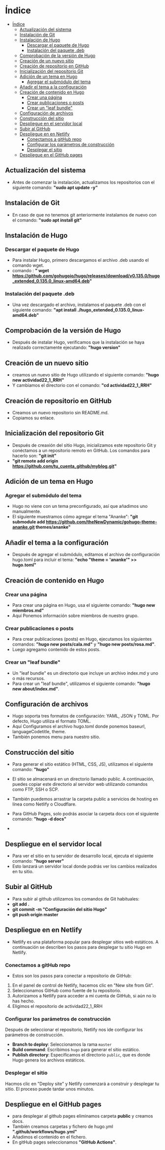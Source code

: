 # Índice

- [Índice](#índice)
  - [Actualización del sistema](#actualización-del-sistema)
  - [Instalación de Git](#instalación-de-git)
  - [Instalación de Hugo](#instalación-de-hugo)
    - [Descargar el paquete de Hugo](#descargar-el-paquete-de-hugo)
    - [Instalación del paquete .deb](#instalación-del-paquete-deb)
  - [Comprobación de la versión de Hugo](#comprobación-de-la-versión-de-hugo)
  - [Creación de un nuevo sitio](#creación-de-un-nuevo-sitio)
  - [Creación de repositorio en GitHub](#creación-de-repositorio-en-github)
  - [Inicialización del repositorio Git](#inicialización-del-repositorio-git)
  - [Adición de un tema en Hugo](#adición-de-un-tema-en-hugo)
    - [Agregar el submódulo del tema](#agregar-el-submódulo-del-tema)
  - [Añadir el tema a la configuración](#añadir-el-tema-a-la-configuración)
  - [Creación de contenido en Hugo](#creación-de-contenido-en-hugo)
    - [Crear una página](#crear-una-página)
    - [Crear publicaciones o posts](#crear-publicaciones-o-posts)
    - [Crear un "leaf bundle"](#crear-un-leaf-bundle)
  - [Configuración de archivos](#configuración-de-archivos)
  - [Construcción del sitio](#construcción-del-sitio)
  - [Despliegue en el servidor local](#despliegue-en-el-servidor-local)
  - [Subir al GitHub](#subir-al-github)
  - [Despliegue en en Netlify](#despliegue-en-en-netlify)
    - [Conectamos a gitHub repo](#conectamos-a-github-repo)
    - [Configurar los parámetros de construcción](#configurar-los-parámetros-de-construcción)
    - [Desplegar el sitio](#desplegar-el-sitio)
  - [Despliegue en el GitHub pages](#despliegue-en-el-github-pages)


## Actualización del sistema
- Antes de comenzar la instalación, actualizamos los repositorios con el siguiente comando: **"sudo apt update -y"**
  
## Instalación de Git
- En caso de que no tenemos git anteriormente instalamos de nuevo con el comando: **"sudo apt install git"**
  
## Instalación de Hugo
### Descargar el paquete de Hugo
- Para instalar Hugo, primero descargamos el archivo .deb usando el comando wget.
- comando : **" wget https://github.com/gohugoio/hugo/releases/download/v0.135.0/hugo_extended_0.135.0_linux-amd64.deb"**
  
### Instalación del paquete .deb

- Una vez descargado el archivo, instalamos el paquete .deb con el siguiente comando: **"apt install ./hugo_extended_0.135.0_linux-amd64.deb"**

## Comprobación de la versión de Hugo
- Después de instalar Hugo, verificamos que la instalación se haya realizado correctamente ejecutando: **"hugo version"**
  

## Creación de un nuevo sitio

- creamos un nuevo sitio de Hugo utilizando el siguiente comando: **"hugo new actividad22_1_RRH"**
- Y cambiamos el directorio con el comando: **"cd actividad22_1_RRH"**
  
## Creación de repositorio en GitHub

- Creamos un nuevo repositorio sin README.md.
- Copiamos su enlace.
  
## Inicialización del repositorio Git

- Después de creaxión del sitio Hugo, inicializamos este repositorio Git y conéctamos a un repositorio remoto en GitHub. Los comandos para hacerlo son: **"git init"**
- **"git remote add origin https://github.com/tu_cuenta_github/myblog.git"**

## Adición de un tema en Hugo
### Agregar el submódulo del tema
- Hugo no viene con un tema preconfigurado, así que añadimos uno manualmente. 
- El siguiente muestramos cómo agregar el tema "Ananke": **"git submodule add https://github.com/theNewDynamic/gohugo-theme-ananke.git themes/ananke"**
  
## Añadir el tema a la configuración
- Después de agregar el submódulo, editamos el archivo de configuración hugo.toml para incluir el tema: **"echo "theme = 'ananke'" >> hugo.toml"**

## Creación de contenido en Hugo
### Crear una página

- Para crear una página en Hugo, usa el siguiente comando: **"hugo new miembros.md"**
- Aquí Ponemos información sobre miembros de nuestro grupo.

### Crear publicaciones o posts
- Para crear publicaciones (posts) en Hugo, ejecutamos los siguientes comandos: **"hugo new posts/cala.md"** y
**"hugo new posts/rosa.md"**.
- Luego agregamo contenido de estos posts.

### Crear un "leaf bundle"
- Un "leaf bundle" es un directorio que incluye un archivo index.md y uno o más recursos. 
- Para crear un "leaf bundle", utilizamos el siguiente comando: **"hugo new about/index.md"**.

## Configuración de archivos

- Hugo soporta tres formatos de configuración: YAML, JSON y TOML. Por defecto, Hugo utiliza el formato TOML.
- Aquí Configuramos el archivo hugo.toml donde ponemos baseurl, languageCodetitle, theme.
- También ponemos menu para nuestro sitio.
  

## Construcción del sitio
- Para generar el sitio estático (HTML, CSS, JS), utilizamos el siguiente comando: **"hugo"**
- El sitio se almacenará en un directorio llamado public. A continuación, puedes copiar este directorio al servidor web utilizando comandos como FTP, SSH o SCP.

- También puedemos arrastrar la carpeta public a servicios de hosting en línea como Netlify o Cloudflare.

- Para GitHub Pages, solo podrás asociar la carpeta docs con el siguiente comando: **"hugo -d docs"**
- 



## Despliegue en el servidor local

- Para ver el sitio en tu servidor de desarrollo local, ejecuta el siguiente comando: **"hugo server"**
- Esto lanzará un servidor local donde podrás ver los cambios realizados en tu sitio.

## Subir al GitHub
- Para subir al github utilizamos los comandos de Git habituales:
- **git add .**
- **git commit -m "Configuración del sitio Hugo"**
- **git push origin master**

## Despliegue en en Netlify

- Netlify es una plataforma popular para desplegar sitios web estáticos. A continuación se describen los pasos para desplegar tu sitio Hugo en Netlify.
### Conectamos a gitHub repo
- Estos son los pasos para conectar a repositorio de GitHub:

1. En el panel de control de Netlify, hacemos clic en "New site from Git".
2. Seleccionamos GitHub como fuente de tu repositorio.
3. Autorizamos a Netlify para acceder a mi cuenta de GitHub, si aún no lo has hecho.
4. Eligimos el repositorio de actividad22_1_RRH

### Configurar los parámetros de construcción

Después de seleccionar el repositorio, Netlify nos ìde configurar los parámetros de construcción. 

- **Branch to deploy**: Seleccionamos la rama `master`
- **Build command**: Escribimos `hugo` para generar el sitio estático.
- **Publish directory**: Especificamos el directorio `public`, que es donde Hugo genera los archivos estáticos.

###  Desplegar el sitio

Hacmos clic en "Deploy site" y Netlify comenzará a construir y desplegar tu sitio. El proceso puede tardar unos minutos.

## Despliegue en el GitHub pages
- para desplegar al github pages eliminamos carpeta **public** y creamos docs.
- También creamos carpetas y fichero de hugo.yml **".github/workflows/hugo.yml"**
- Añadimos el contenido en el fichero.
- En gitHub pages seleccionamos **"GitHub Actions"**.
  
